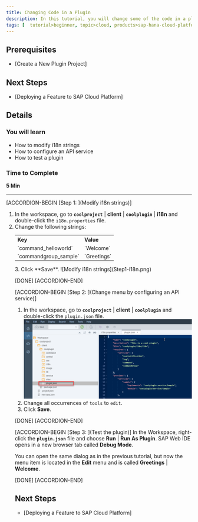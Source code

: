 ```yaml
---
title: Changing Code in a Plugin
description: In this tutorial, you will change some of the code in a plugin, and see how to configure an API service.
tags: [  tutorial>beginner, topic>cloud, products>sap-hana-cloud-platform, products>sap-web-ide ]
---
```


## Prerequisites  
 - [Create a New Plugin Project]


## Next Steps
- [Deploying a Feature to SAP Cloud Platform]

## Details
### You will learn  
  - How to modify i18n strings
  - How to configure an API service
  - How to test a plugin  

### Time to Complete
**5 Min**

---

[ACCORDION-BEGIN [Step 1: ](Modify i18n strings)]
1. In the workspace, go to **`coolproject`** | **client** | **`coolplugin`** | **i18n** and double-click the `i18n.properties` file.
2. Change the following strings:<table><tbody><tr><th>Key</th><th>Value</th></tr>
<tr><td>`command_helloworld`</td><td>`Welcome`</td></tr>
<tr><td>`commandgroup_sample`</td><td>`Greetings`</td></tr></tbody></table>  
3. Click **Save**.
  ![Modify i18n strings](Step1-i18n.png)

[DONE]
[ACCORDION-END]

[ACCORDION-BEGIN [Step 2: ](Change menu by configuring an API service)]
1. In the workspace, go to **`coolproject`** | **client** | **`coolplugin`** and double-click the `plugin.json` file.
![Modify i18n strings](Step2-pluginjson.png)
2. Change all occurrences of `tools` to `edit`.                
3. Click **Save**.

[DONE]
[ACCORDION-END]


[ACCORDION-BEGIN [Step 3: ](Test the plugin)]
In the Workspace, right-click the **`plugin.json`** file and choose **Run** | **Run As Plugin**.
SAP Web IDE opens in a new browser tab called **Debug Mode**.

You can open the same dialog as in the previous tutorial, but now the menu item is located in the **Edit** menu and is called **Greetings** | **Welcome**.


[DONE]
[ACCORDION-END]

## Next Steps
- [Deploying a Feature to SAP Cloud Platform]
